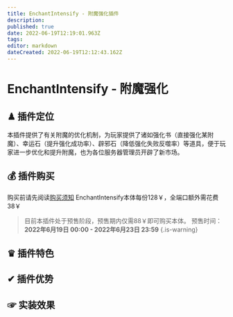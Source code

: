 ```yaml
---
title: EnchantIntensify - 附魔强化插件
description: 
published: true
date: 2022-06-19T12:19:01.963Z
tags: 
editor: markdown
dateCreated: 2022-06-19T12:12:43.162Z
---
```


# EnchantIntensify - 附魔强化

## ♟ 插件定位
本插件提供了有关附魔的优化机制，为玩家提供了诸如强化书（直接强化某附魔）、幸运石（提升强化成功率）、辟邪石（降低强化失败反噬率）等道具，便于玩家进一步优化和提升附魔，也为各位服务器管理员开辟了新市场。

## 💰 插件购买
购买前请先阅读[购买须知](/购买须知)
EnchantIntensify本体每份128￥，全端口额外需花费38￥
> 目前本插件处于预售阶段，预售期内仅需88￥即可购买本体。
预售时间：**2022年6月19日 00:00 - 2022年6月23日 23:59**
{.is-warning}


## ♛ 插件特色


## ✔ 插件优势

## ☞ 实装效果
